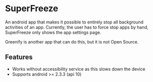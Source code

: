 SuperFreeze
===========

An android app that makes it possible to entirely stop all background activities of an app.
Currently, the user has to force stop apps by hand, SuperFreeze only shows the app settings page.

Greenify is another app that can do this, but it is not Open Source.

Features
--------

* Works without accessibility service as this slows down the device
* Supports android >= 2.3.3 (api 10)
